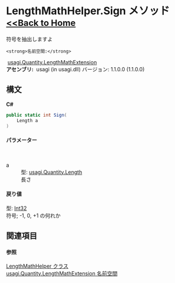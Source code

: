 # LengthMathHelper.Sign メソッド <small>[<<Back to Home](https://github.com/usagi/usagi.cs/blob/master/Help/Home.md)</small> 

符号を抽出しますよ


    <strong>名前空間:</strong>
&nbsp;<a href="N_usagi_Quantity_LengthMathExtension.md">usagi.Quantity.LengthMathExtension</a><br /><strong>アセンブリ:</strong>
&nbsp;usagi (in usagi.dll) バージョン: 1.1.0.0 (1.1.0.0)

## 構文

**C#**<br />
``` C#
public static int Sign(
	Length a
)
```


#### パラメーター
&nbsp;<dl><dt>a</dt><dd>型: <a href="T_usagi_Quantity_Length.md">usagi.Quantity.Length</a><br />長さ</dd></dl>

#### 戻り値
型: <a href="http://msdn2.microsoft.com/ja-jp/library/td2s409d" target="_blank">Int32</a><br />符号; -1, 0, +1 の何れか

## 関連項目


#### 参照
<a href="T_usagi_Quantity_LengthMathExtension_LengthMathHelper.md">LengthMathHelper クラス</a><br /><a href="N_usagi_Quantity_LengthMathExtension.md">usagi.Quantity.LengthMathExtension 名前空間</a><br />